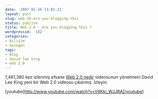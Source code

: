 ```yaml
---
date: '2007-02-26 23:02:31'
layout: post
slug: web-20-are-you-blogging-this
status: publish
title: Web 2.0 - Are you blogging this ?
wordpressid: '182'
categories:
- Bilişim
- Gezegen
tags:
- Blog
- david lee king
- web 2.0
---
```


1,461,380 kez izlenmiş efsane [Web 2.0 nedir](http://www.murekkep.org/web-20-nedir) videosunun yönetmeni David Lee King yeni bir Web 2.0 videosu çıkarmış. İzleyin:

[youtube]http://www.youtube.com/watch?v=V6Kki_WJJRA[/youtube]


